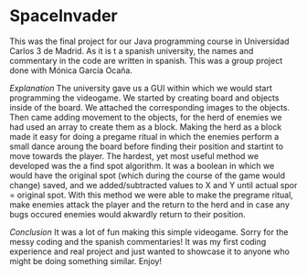 # SpaceInvader
This was the final project for our Java programming course in Universidad Carlos 3 de Madrid. 
As it is t a spanish university, the names and commentary in the code are written in spanish.
This was a group project done with Mónica García Ocaña.

*Explanation*
The university gave us a GUI within which we would start programming the videogame. We started by creating board and objects inside of the board.
We attached the corresponding images to the objects. Then came adding movement to the objects, for the herd of enemies we had used an array to create them as a block. 
Making the herd as a block made it easy for doing a pregame ritual in which the enemies perform a small dance aroung the board before finding their position and startint to move towards the player.
The hardest, yet most useful method we developed was the a find spot algorithm. It was a boolean in which we would have the original spot (which during the course of the game would change) saved, and we added/subtracted values to X and Y until actual spor = original spot.
With this method we were able to make the pregrame ritual, make enemies attack the player and the return to the herd and in case any bugs occured enemies would akwardly return to their position.

*Conclusion*
It was a lot of fun making this simple videogame. Sorry for the messy coding and the spanish commentaries! It was my first coding experience and real project and just wanted to showcase it to anyone who might be doing something similar. Enjoy!
